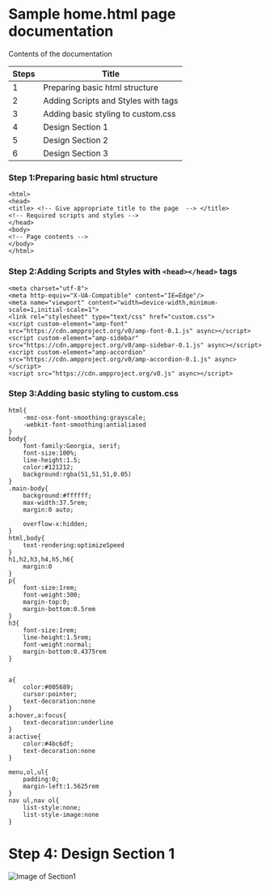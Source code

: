 # Sample home.html page documentation


Contents of the documentation

Steps | Title
------------ | -------------
1 | Preparing basic html structure
2 | Adding Scripts and Styles with <head></head> tags
3 | Adding basic styling to custom.css
4 | Design Section 1
5 | Design Section 2
6 | Design Section 3



### Step 1:Preparing basic html structure
```
<html>
<head>
<title> <!-- Give appropriate title to the page  --> </title>
<!-- Required scripts and styles -->
</head>
<body>
<!-- Page contents -->
</body>
</html>
```
### Step 2:Adding Scripts and Styles with ```<head></head>``` tags
```
<meta charset="utf-8">
<meta http-equiv="X-UA-Compatible" content="IE=Edge"/>
<meta name="viewport" content="width=device-width,minimum-scale=1,initial-scale=1">
<link rel="stylesheet" type="text/css" href="custom.css">
<script custom-element="amp-font" src="https://cdn.ampproject.org/v0/amp-font-0.1.js" async></script>
<script custom-element="amp-sidebar" src="https://cdn.ampproject.org/v0/amp-sidebar-0.1.js" async></script>
<script custom-element="amp-accordion" src="https://cdn.ampproject.org/v0/amp-accordion-0.1.js" async></script>
<script src="https://cdn.ampproject.org/v0.js" async></script>

```

### Step 3:Adding basic styling to custom.css
```
html{
    -moz-osx-font-smoothing:grayscale;
    -webkit-font-smoothing:antialiased
}
body{
    font-family:Georgia, serif;
    font-size:100%;
    line-height:1.5;
    color:#121212;
    background:rgba(51,51,51,0.05)
}
.main-body{
    background:#ffffff;
    max-width:37.5rem;
    margin:0 auto;
    
    overflow-x:hidden;
}
html,body{
    text-rendering:optimizeSpeed
}
h1,h2,h3,h4,h5,h6{
    margin:0
}
p{
    font-size:1rem;
    font-weight:300;
    margin-top:0;
    margin-bottom:0.5rem
}
h3{
    font-size:1rem;
    line-height:1.5rem;
    font-weight:normal;
    margin-bottom:0.4375rem
}


a{
    color:#005689;
    cursor:pointer;
    text-decoration:none
}
a:hover,a:focus{
    text-decoration:underline
}
a:active{
    color:#4bc6df;
    text-decoration:none
}

menu,ol,ul{
    padding:0;
    margin-left:1.5625rem
}
nav ul,nav ol{
    list-style:none;
    list-style-image:none
}

```
# Step 4: Design Section 1
![Image of Section1](https://github.com/iwilfried/AMP-MAG/blob/master/images/section1.PNG)







